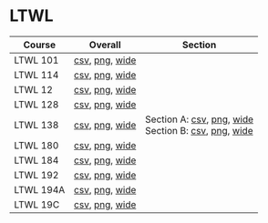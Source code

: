 # LTWL

| Course | Overall | Section |
| ------ | ------- | ------- |
| LTWL 101 | [csv](https://github.com/UCSD-Historical-Enrollment-Data/2025Spring/blob/main/overall/LTWL%20101.csv), [png](https://raw.githubusercontent.com/UCSD-Historical-Enrollment-Data/2025Spring/main/plot_overall/LTWL%20101.png), [wide](https://raw.githubusercontent.com/UCSD-Historical-Enrollment-Data/2025Spring/main/plot_overall_wide/LTWL%20101.png) |  |
| LTWL 114 | [csv](https://github.com/UCSD-Historical-Enrollment-Data/2025Spring/blob/main/overall/LTWL%20114.csv), [png](https://raw.githubusercontent.com/UCSD-Historical-Enrollment-Data/2025Spring/main/plot_overall/LTWL%20114.png), [wide](https://raw.githubusercontent.com/UCSD-Historical-Enrollment-Data/2025Spring/main/plot_overall_wide/LTWL%20114.png) |  |
| LTWL 12 | [csv](https://github.com/UCSD-Historical-Enrollment-Data/2025Spring/blob/main/overall/LTWL%2012.csv), [png](https://raw.githubusercontent.com/UCSD-Historical-Enrollment-Data/2025Spring/main/plot_overall/LTWL%2012.png), [wide](https://raw.githubusercontent.com/UCSD-Historical-Enrollment-Data/2025Spring/main/plot_overall_wide/LTWL%2012.png) |  |
| LTWL 128 | [csv](https://github.com/UCSD-Historical-Enrollment-Data/2025Spring/blob/main/overall/LTWL%20128.csv), [png](https://raw.githubusercontent.com/UCSD-Historical-Enrollment-Data/2025Spring/main/plot_overall/LTWL%20128.png), [wide](https://raw.githubusercontent.com/UCSD-Historical-Enrollment-Data/2025Spring/main/plot_overall_wide/LTWL%20128.png) |  |
| LTWL 138 | [csv](https://github.com/UCSD-Historical-Enrollment-Data/2025Spring/blob/main/overall/LTWL%20138.csv), [png](https://raw.githubusercontent.com/UCSD-Historical-Enrollment-Data/2025Spring/main/plot_overall/LTWL%20138.png), [wide](https://raw.githubusercontent.com/UCSD-Historical-Enrollment-Data/2025Spring/main/plot_overall_wide/LTWL%20138.png) | Section A: [csv](https://github.com/UCSD-Historical-Enrollment-Data/2025Spring/blob/main/section/LTWL%20138_A.csv), [png](https://raw.githubusercontent.com/UCSD-Historical-Enrollment-Data/2025Spring/main/plot_section/LTWL%20138_A.png), [wide](https://raw.githubusercontent.com/UCSD-Historical-Enrollment-Data/2025Spring/main/plot_section_wide/LTWL%20138_A.png)<br>Section B: [csv](https://github.com/UCSD-Historical-Enrollment-Data/2025Spring/blob/main/section/LTWL%20138_B.csv), [png](https://raw.githubusercontent.com/UCSD-Historical-Enrollment-Data/2025Spring/main/plot_section/LTWL%20138_B.png), [wide](https://raw.githubusercontent.com/UCSD-Historical-Enrollment-Data/2025Spring/main/plot_section_wide/LTWL%20138_B.png) |
| LTWL 180 | [csv](https://github.com/UCSD-Historical-Enrollment-Data/2025Spring/blob/main/overall/LTWL%20180.csv), [png](https://raw.githubusercontent.com/UCSD-Historical-Enrollment-Data/2025Spring/main/plot_overall/LTWL%20180.png), [wide](https://raw.githubusercontent.com/UCSD-Historical-Enrollment-Data/2025Spring/main/plot_overall_wide/LTWL%20180.png) |  |
| LTWL 184 | [csv](https://github.com/UCSD-Historical-Enrollment-Data/2025Spring/blob/main/overall/LTWL%20184.csv), [png](https://raw.githubusercontent.com/UCSD-Historical-Enrollment-Data/2025Spring/main/plot_overall/LTWL%20184.png), [wide](https://raw.githubusercontent.com/UCSD-Historical-Enrollment-Data/2025Spring/main/plot_overall_wide/LTWL%20184.png) |  |
| LTWL 192 | [csv](https://github.com/UCSD-Historical-Enrollment-Data/2025Spring/blob/main/overall/LTWL%20192.csv), [png](https://raw.githubusercontent.com/UCSD-Historical-Enrollment-Data/2025Spring/main/plot_overall/LTWL%20192.png), [wide](https://raw.githubusercontent.com/UCSD-Historical-Enrollment-Data/2025Spring/main/plot_overall_wide/LTWL%20192.png) |  |
| LTWL 194A | [csv](https://github.com/UCSD-Historical-Enrollment-Data/2025Spring/blob/main/overall/LTWL%20194A.csv), [png](https://raw.githubusercontent.com/UCSD-Historical-Enrollment-Data/2025Spring/main/plot_overall/LTWL%20194A.png), [wide](https://raw.githubusercontent.com/UCSD-Historical-Enrollment-Data/2025Spring/main/plot_overall_wide/LTWL%20194A.png) |  |
| LTWL 19C | [csv](https://github.com/UCSD-Historical-Enrollment-Data/2025Spring/blob/main/overall/LTWL%2019C.csv), [png](https://raw.githubusercontent.com/UCSD-Historical-Enrollment-Data/2025Spring/main/plot_overall/LTWL%2019C.png), [wide](https://raw.githubusercontent.com/UCSD-Historical-Enrollment-Data/2025Spring/main/plot_overall_wide/LTWL%2019C.png) |  |
